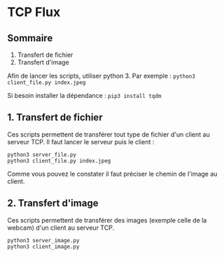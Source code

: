 # TCP Flux

## Sommaire
1. Transfert de fichier
2. Transfert d'image

Afin de lancer les scripts, utiliser python 3. Par exemple :
```python3 client_file.py index.jpeg```

Si besoin installer la dépendance :
```pip3 install tqdm```

## 1. Transfert de fichier

Ces scripts permettent de transférer tout type de fichier d'un client au serveur TCP.
Il faut lancer le serveur puis le client :
```
python3 server_file.py
python3 client_file.py index.jpeg
```
Comme vous pouvez le constater il faut préciser le chemin de l'image au client.

## 2. Transfert d'image
Ces scripts permettent de transférer des images (exemple celle de la webcam) d'un client au serveur TCP.
```
python3 server_image.py
python3 client_image.py
```